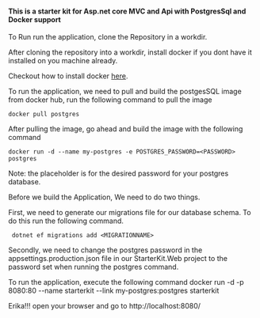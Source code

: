 
#### This is a starter kit for Asp.net core MVC and Api with PostgresSql and Docker support

To Run run the application, clone the Repository in a workdir.

After cloning the repository into a workdir, install docker if you dont have it installed on you machine already.

Checkout how to install docker [here](https://docs.docker.com/install/).

To run the application, we need to pull and build the postgesSQL image from docker hub, run the following command to pull the image

    docker pull postgres
    
After pulling the image, go ahead and build the image with the following command

    docker run -d --name my-postgres -e POSTGRES_PASSWORD=<PASSWORD> postgres

Note: the <Password> placeholder is for the desired password for your postgres database.
  
Before we build the Application, We need to do two things.

First, we need to generate our migrations file for our database schema. To do this run the following command.

     dotnet ef migrations add <MIGRATIONNAME>

Secondly, we need to change the postgres password in the appsettings.production.json file in our StarterKit.Web project to the password set when running the postgres command.

To run the application, execute the following command
    docker run -d -p 8080:80 --name starterkit --link my-postgres:postgres starterkit
    
Erika!!! open your browser and go to http://localhost:8080/
